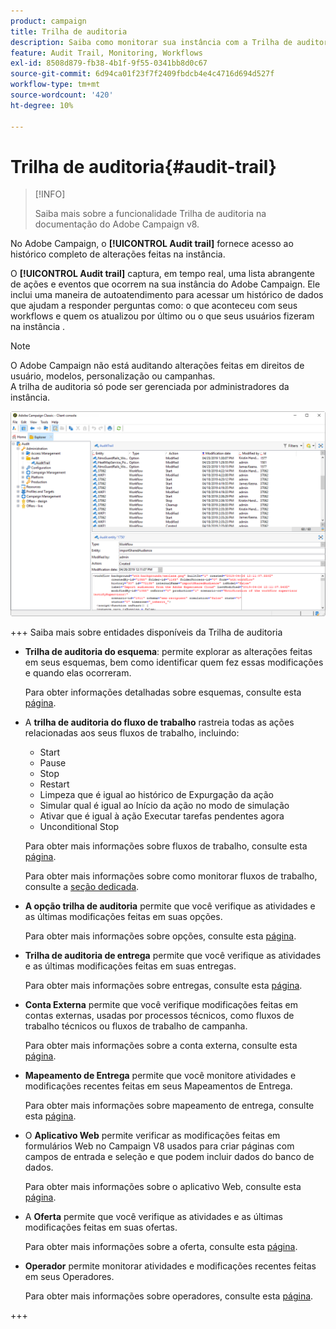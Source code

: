 ```yaml
---
product: campaign
title: Trilha de auditoria
description: Saiba como monitorar sua instância com a Trilha de auditoria do Campaign
feature: Audit Trail, Monitoring, Workflows
exl-id: 8508d879-fb38-4b1f-9f55-0341bb8d0c67
source-git-commit: 6d94ca01f23f7f2409fbdcb4e4c4716d694d527f
workflow-type: tm+mt
source-wordcount: '420'
ht-degree: 10%

---
```


# Trilha de auditoria{#audit-trail}

>[!INFO]
>
>Saiba mais sobre a funcionalidade Trilha de auditoria na documentação do Adobe Campaign v8.

No Adobe Campaign, o **[!UICONTROL Audit trail]** fornece acesso ao histórico completo de alterações feitas na instância.

O **[!UICONTROL Audit trail]** captura, em tempo real, uma lista abrangente de ações e eventos que ocorrem na sua instância do Adobe Campaign. Ele inclui uma maneira de autoatendimento para acessar um histórico de dados que ajudam a responder perguntas como: o que aconteceu com seus workflows e quem os atualizou por último ou o que seus usuários fizeram na instância .

>[!NOTE]
>
>O Adobe Campaign não está auditando alterações feitas em direitos de usuário, modelos, personalização ou campanhas.\
>A trilha de auditoria só pode ser gerenciada por administradores da instância.

![](assets/audit_trail_2.png)

+++ Saiba mais sobre entidades disponíveis da Trilha de auditoria

* **Trilha de auditoria do esquema**: permite explorar as alterações feitas em seus esquemas, bem como identificar quem fez essas modificações e quando elas ocorreram.

  Para obter informações detalhadas sobre esquemas, consulte esta [página](../../configuration/using/data-schemas.md).

* A **trilha de auditoria do fluxo de trabalho** rastreia todas as ações relacionadas aos seus fluxos de trabalho, incluindo:

   * Start
   * Pause
   * Stop
   * Restart
   * Limpeza que é igual ao histórico de Expurgação da ação
   * Simular qual é igual ao Início da ação no modo de simulação
   * Ativar que é igual à ação Executar tarefas pendentes agora
   * Unconditional Stop

  Para obter mais informações sobre fluxos de trabalho, consulte esta [página](../../workflow/using/about-workflows.md).

  Para obter mais informações sobre como monitorar fluxos de trabalho, consulte a [seção dedicada](../../workflow/using/monitoring-workflow-execution.md).

* **A opção trilha de auditoria** permite que você verifique as atividades e as últimas modificações feitas em suas opções.

  Para obter mais informações sobre opções, consulte esta [página](../../installation/using/configuring-campaign-options.md).

* **Trilha de auditoria de entrega** permite que você verifique as atividades e as últimas modificações feitas em suas entregas.

  Para obter mais informações sobre entregas, consulte esta [página](../../delivery/using/communication-channels.md).

* **Conta Externa** permite que você verifique modificações feitas em contas externas, usadas por processos técnicos, como fluxos de trabalho técnicos ou fluxos de trabalho de campanha.

  Para obter mais informações sobre a conta externa, consulte esta [página](../../installation/using/external-accounts.md).

* **Mapeamento de Entrega** permite que você monitore atividades e modificações recentes feitas em seus Mapeamentos de Entrega.

  Para obter mais informações sobre mapeamento de entrega, consulte esta [página](../../configuration/using/target-mapping.md).

* O **Aplicativo Web** permite verificar as modificações feitas em formulários Web no Campaign V8 usados para criar páginas com campos de entrada e seleção e que podem incluir dados do banco de dados.

  Para obter mais informações sobre o aplicativo Web, consulte esta [página](../../web/using/about-web-applications.md).

* A **Oferta** permite que você verifique as atividades e as últimas modificações feitas em suas ofertas.

  Para obter mais informações sobre a oferta, consulte esta [página](../../interaction/using/interaction-and-offer-management.md).

* **Operador** permite monitorar atividades e modificações recentes feitas em seus Operadores.

  Para obter mais informações sobre operadores, consulte esta [página](../../platform/using/access-management-operators.md).

+++
